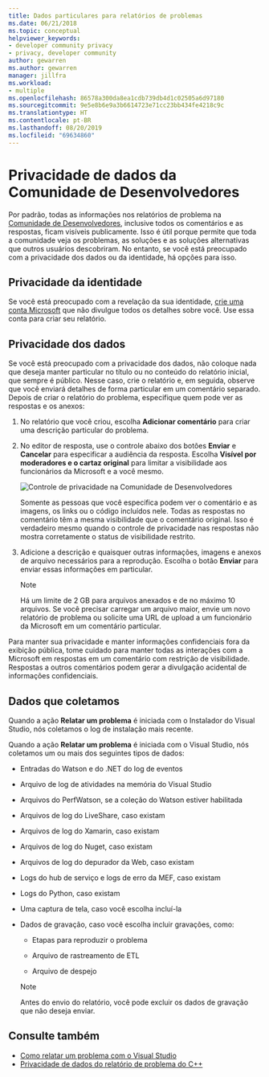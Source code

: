 ```yaml
---
title: Dados particulares para relatórios de problemas
ms.date: 06/21/2018
ms.topic: conceptual
helpviewer_keywords:
- developer community privacy
- privacy, developer community
author: gewarren
ms.author: gewarren
manager: jillfra
ms.workload:
- multiple
ms.openlocfilehash: 86578a300da8ea1cdb739db4d1c02505a6d97180
ms.sourcegitcommit: 9e5e8b6e9a3b6614723e71cc23bb434fe4218c9c
ms.translationtype: HT
ms.contentlocale: pt-BR
ms.lasthandoff: 08/20/2019
ms.locfileid: "69634860"
---
```

# <a name="developer-community-data-privacy"></a>Privacidade de dados da Comunidade de Desenvolvedores

Por padrão, todas as informações nos relatórios de problema na [Comunidade de Desenvolvedores](https://developercommunity.visualstudio.com/), inclusive todos os comentários e as respostas, ficam visíveis publicamente. Isso é útil porque permite que toda a comunidade veja os problemas, as soluções e as soluções alternativas que outros usuários descobriram. No entanto, se você está preocupado com a privacidade dos dados ou da identidade, há opções para isso.

## <a name="identity-privacy"></a>Privacidade da identidade

Se você está preocupado com a revelação da sua identidade, [crie uma conta Microsoft](https://signup.live.com/) que não divulgue todos os detalhes sobre você. Use essa conta para criar seu relatório.

## <a name="data-privacy"></a>Privacidade dos dados

Se você está preocupado com a privacidade dos dados, não coloque nada que deseja manter particular no título ou no conteúdo do relatório inicial, que sempre é público. Nesse caso, crie o relatório e, em seguida, observe que você enviará detalhes de forma particular em um comentário separado. Depois de criar o relatório do problema, especifique quem pode ver as respostas e os anexos:

1. No relatório que você criou, escolha **Adicionar comentário** para criar uma descrição particular do problema.

2. No editor de resposta, use o controle abaixo dos botões **Enviar** e **Cancelar** para especificar a audiência da resposta. Escolha **Visível por moderadores e o cartaz original** para limitar a visibilidade aos funcionários da Microsoft e a você mesmo.

   ![Controle de privacidade na Comunidade de Desenvolvedores](media/developer-community-privacy-control.png)

   Somente as pessoas que você especifica podem ver o comentário e as imagens, os links ou o código incluídos nele. Todas as respostas no comentário têm a mesma visibilidade que o comentário original. Isso é verdadeiro mesmo quando o controle de privacidade nas respostas não mostra corretamente o status de visibilidade restrito.

3. Adicione a descrição e quaisquer outras informações, imagens e anexos de arquivo necessários para a reprodução. Escolha o botão **Enviar** para enviar essas informações em particular.

   > [!NOTE]
   > Há um limite de 2 GB para arquivos anexados e de no máximo 10 arquivos. Se você precisar carregar um arquivo maior, envie um novo relatório de problema ou solicite uma URL de upload a um funcionário da Microsoft em um comentário particular.

Para manter sua privacidade e manter informações confidenciais fora da exibição pública, tome cuidado para manter todas as interações com a Microsoft em respostas em um comentário com restrição de visibilidade. Respostas a outros comentários podem gerar a divulgação acidental de informações confidenciais.

## <a name="data-we-collect"></a>Dados que coletamos

Quando a ação **Relatar um problema** é iniciada com o Instalador do Visual Studio, nós coletamos o log de instalação mais recente.

Quando a ação **Relatar um problema** é iniciada com o Visual Studio, nós coletamos um ou mais dos seguintes tipos de dados:

- Entradas do Watson e do .NET do log de eventos

- Arquivo de log de atividades na memória do Visual Studio

- Arquivos do PerfWatson, se a coleção do Watson estiver habilitada

- Arquivos de log do LiveShare, caso existam

- Arquivos de log do Xamarin, caso existam

- Arquivos de log do Nuget, caso existam

- Arquivos de log do depurador da Web, caso existam

- Logs do hub de serviço e logs de erro da MEF, caso existam

- Logs do Python, caso existam

- Uma captura de tela, caso você escolha incluí-la

- Dados de gravação, caso você escolha incluir gravações, como:

  - Etapas para reproduzir o problema

  - Arquivo de rastreamento de ETL

  - Arquivo de despejo

  > [!NOTE]
  > Antes do envio do relatório, você pode excluir os dados de gravação que não deseja enviar.

## <a name="see-also"></a>Consulte também

- [Como relatar um problema com o Visual Studio](how-to-report-a-problem-with-visual-studio.md)
- [Privacidade de dados do relatório de problema do C++](/cpp/how-to-report-a-problem-with-the-visual-cpp-toolset#reports-and-privacy)
